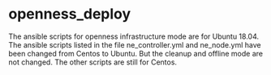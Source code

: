 # openness_deploy
The ansible scripts for openness infrastructure mode are for Ubuntu 18.04. The ansible scripts listed in the file ne_controller.yml and ne_node.yml have been changed from Centos to Ubuntu. But the cleanup and offline mode are not changed. The other scripts are still for Centos. 
